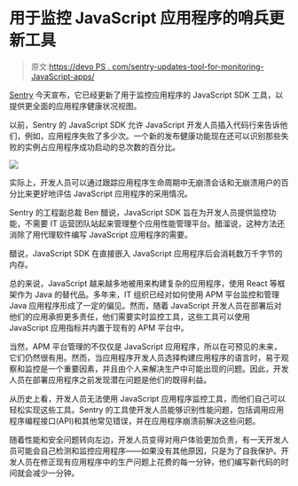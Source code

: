 # 用于监控 JavaScript 应用程序的哨兵更新工具

> 原文:[https://devo PS . com/sentry-updates-tool-for-monitoring-JavaScript-apps/](https://devops.com/sentry-updates-tool-for-monitoring-javascript-apps/)

[Sentry](https://sentry.io/) 今天宣布，它已经更新了用于监控应用程序的 JavaScript SDK 工具，以提供更全面的应用程序健康状况视图。

以前，Sentry 的 JavaScript SDK 允许 JavaScript 开发人员插入代码行来告诉他们，例如，应用程序失败了多少次。一个新的发布健康功能现在还可以识别那些失败的实例占应用程序成功启动的总次数的百分比。

![](../Images/cee746d0409754c229257bd5fc2ee692.png)

实际上，开发人员可以通过跟踪应用程序生命周期中无崩溃会话和无崩溃用户的百分比来更好地评估 JavaScript 应用程序的采用情况。

Sentry 的工程副总裁 Ben 醋说，JavaScript SDK 旨在为开发人员提供监控功能，不需要 IT 运营团队站起来管理整个应用性能管理平台。醋溜说，这种方法还消除了用代理软件编写 JavaScript 应用程序的需要。

醋说，JavaScript SDK 在直接嵌入 JavaScript 应用程序后会消耗数万千字节的内存。

总的来说，JavaScript 越来越多地被用来构建复杂的应用程序，使用 React 等框架作为 Java 的替代品。多年来，IT 组织已经对如何使用 APM 平台监控和管理 Java 应用程序形成了一定的偏见。然而，随着 JavaScript 开发人员在部署后对他们的应用承担更多责任，他们需要实时监控工具，这些工具可以使用 JavaScript 应用指标并内置于现有的 APM 平台中。

当然，APM 平台管理的不仅仅是 JavaScript 应用程序，所以在可预见的未来，它们仍然很有用。然而，当应用程序开发人员选择构建应用程序的语言时，易于观察和监控是一个重要因素，并且由个人来解决生产中可能出现的问题。因此，开发人员在部署应用程序之前发现潜在问题是他们的既得利益。

从历史上看，开发人员无法使用 JavaScript 应用程序监控工具，而他们自己可以轻松实现这些工具。Sentry 的工具使开发人员能够识别性能问题，包括调用应用程序编程接口(API)和其他常见错误，并在应用程序崩溃前解决这些问题。

随着性能和安全问题转向左边，开发人员变得对用户体验更加负责，有一天开发人员可能会自己检测和监控应用程序——如果没有其他原因，只是为了自我保护。开发人员在修正现有应用程序中的生产问题上花费的每一分钟，他们编写新代码的时间就会减少一分钟。